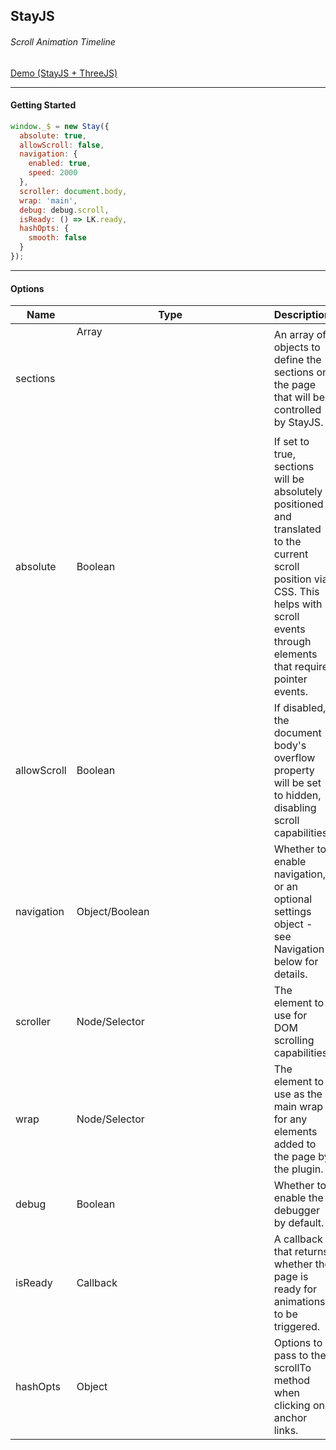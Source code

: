 ## StayJS
###### Scroll Animation Timeline
[Demo (StayJS + ThreeJS)](https://brycegough.github.io/StayThreeD/)

---
#### Getting Started
```js
window._$ = new Stay({
  absolute: true,
  allowScroll: false,
  navigation: {
    enabled: true,
    speed: 2000
  },
  scroller: document.body,
  wrap: 'main',
  debug: debug.scroll,
  isReady: () => LK.ready,
  hashOpts: {
    smooth: false
  }
});
```

---
#### Options
| Name        | Type           | Description                                                  | Default                  |
| ----------- | -------------- | ------------------------------------------------------------ | ------------------------ |
| sections    | Array<Object>  | An array of objects to define the sections on the page that will be controlled by StayJS. | {}                       |
| absolute    | Boolean        | If set to true, sections will be absolutely positioned and translated to the current scroll position via CSS. This helps with scroll events through elements that require pointer events. | false                    |
| allowScroll | Boolean        | If disabled, the document body's overflow property will be set to hidden, disabling scroll capabilities. | true                     |
| navigation  | Object/Boolean | Whether to enable navigation, or an optional settings object - see Navigation below for details. | false                    |
| scroller    | Node/Selector  | The element to use for DOM scrolling capabilities.           | document.documentElement |
| wrap        | Node/Selector  | The element to use as the main wrap for any elements added to the page by the plugin. | document.body            |
| debug       | Boolean        | Whether to enable the debugger by default.                   | false                    |
| isReady     | Callback       | A callback that returns whether the page is ready for animations to be triggered. | () => true               |
| hashOpts    | Object         | Options to pass to the scrollTo method when clicking on anchor links. | {}                       |

